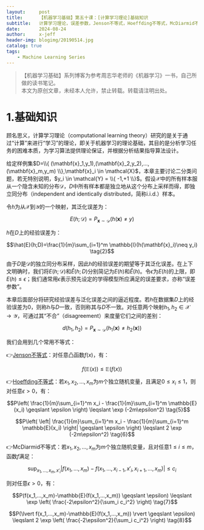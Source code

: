 ```yaml
---
layout:     post
title:      【机器学习基础】第五十课：[计算学习理论]基础知识
subtitle:   计算学习理论，误差参数，Jenson不等式，Hoeffding不等式，McDiarmid不等式
date:       2024-08-24
author:     x-jeff
header-img: blogimg/20190514.jpg
catalog: true
tags:
    - Machine Learning Series
---
```

>【机器学习基础】系列博客为参考周志华老师的《机器学习》一书，自己所做的读书笔记。  
>本文为原创文章，未经本人允许，禁止转载。转载请注明出处。

# 1.基础知识

顾名思义，计算学习理论（computational learning theory）研究的是关于通过“计算”来进行“学习”的理论，即关于机器学习的理论基础，其目的是分析学习任务的困难本质，为学习算法提供理论保证，并根据分析结果指导算法设计。

给定样例集$D=\\{ (\mathbf{x}_1,y_1),(\mathbf{x}_2,y_2),...,(\mathbf{x}_m,y_m) \\},\mathbf{x}_i \in \mathcal{X}$，本章主要讨论二分类问题，若无特别说明，$y_i \in \mathcal{Y} = \\{ -1,+1 \\}$。假设$\mathcal{X}$中的所有样本服从一个隐含未知的分布$\mathcal{D}$，$D$中所有样本都是独立地从这个分布上采样而得，即独立同分布（independent and identically distributed，简称i.i.d.）样本。

令$h$为从$\mathcal{X}$到$\mathcal{Y}$的一个映射，其泛化误差为：

$$E(h;\mathcal{D})=P_{\mathbf{x}\sim \mathcal{D}}(h(\mathbf{x})\neq y) \tag{1}$$

$h$在$D$上的经验误差为：

$$\hat{E}(h;D)=\frac{1}{m}\sum_{i=1}^m \mathbb{I}(h(\mathbf{x}_i)\neq y_i) \tag{2}$$

由于$D$是$\mathcal{D}$的独立同分布采样，因此$h$的经验误差的期望等于其泛化误差。在上下文明确时，我们将$E(h;\mathcal{D})$和$\hat{E}(h;D)$分别简记为$E(h)$和$\hat{E}(h)$。令$\epsilon$为$E(h)$的上限，即$E(h) \leqslant \epsilon$；我们通常用$\epsilon$表示预先设定的学得模型所应满足的误差要求，亦称“误差参数”。

本章后面部分将研究经验误差与泛化误差之间的逼近程度。若$h$在数据集$D$上的经验误差为0，则称$h$与$D$一致，否则称其与$D$不一致。对任意两个映射$h_1,h_2 \in \mathcal{X} \to \mathcal{Y}$，可通过其“不合”（disagreement）来度量它们之间的差别：

$$d(h_1,h_2) = P_{\mathbf{x}\sim \mathcal{D}}(h_1(\mathbf{x})\neq h_2 (\mathbf{x}))\tag{3}$$

我们会用到几个常用不等式：

👉[Jenson不等式](http://shichaoxin.com/2019/02/25/数学基础-第四课-导数/#12高阶导数)：对任意凸函数$f(x)$，有：

$$f(\mathbb{E}(x)) \leqslant \mathbb{E}(f(x)) \tag{4}$$

👉[Hoeffding不等式](http://shichaoxin.com/2021/10/12/机器学习基础-第二十七课-集成学习之个体与集成/#2霍夫丁不等式)：若$x_1,x_2,...,x_m$为$m$个独立随机变量，且满足$0 \leqslant x_i \leqslant 1$，则对任意$\epsilon > 0$，有：

$$P\left( \frac{1}{m}\sum_{i=1}^m x_i - \frac{1}{m}\sum_{i=1}^m \mathbb{E}(x_i) \geqslant \epsilon \right) \leqslant \exp (-2m\epsilon^2) \tag{5}$$

$$P\left( \left| \frac{1}{m}\sum_{i=1}^m x_i - \frac{1}{m}\sum_{i=1}^m \mathbb{E}(x_i) \right| \geqslant \epsilon \right) \leqslant 2 \exp (-2m\epsilon^2) \tag{6}$$

👉McDiarmid不等式：若$x_1,x_2,...,x_m$为$m$个独立随机变量，且对任意$1 \leqslant i \leqslant m$，函数$f$满足：

$$\sup_{x_1,...,x_m,x'_i} \lvert f(x_1,...,x_m) - f(x_1,...,x_{i-1},x'_i,x_{i+1},...,x_m) \rvert \leqslant c_i$$

则对任意$\epsilon > 0$，有：

$$P(f(x_1,...,x_m)-\mathbb{E}(f(x_1,...,x_m)) \geqslant \epsilon) \leqslant \exp \left( \frac{-2\epsilon^2}{\sum_i c_i^2} \right) \tag{7}$$

$$P(\lvert f(x_1,...,x_m)-\mathbb{E}(f(x_1,...,x_m)) \rvert \geqslant \epsilon) \leqslant 2 \exp \left( \frac{-2\epsilon^2}{\sum_i c_i^2} \right) \tag{8}$$